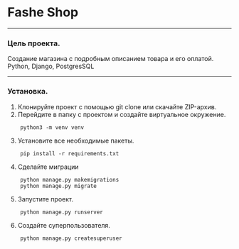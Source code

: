# Fashe Shop

---

### Цель проекта.

Создание магазина с подробным описанием товара и его оплатой.
Python, Django, PostgresSQL

---

### Установка.

1. Клонируйте проект с помощью git clone или скачайте ZIP-архив.
2. Перейдите в папку с проектом и создайте виртуальное окружение.

~~~
    python3 -m venv venv
~~~

3. Установите все необходимые пакеты.

~~~
    pip install -r requirements.txt
~~~

4. Сделайте миграции

~~~
    python manage.py makemigrations
    python manage.py migrate
~~~

5. Запустите проект.

~~~
    python manage.py runserver
~~~

6. Создайте суперпользователя.

~~~
    python manage.py createsuperuser
~~~